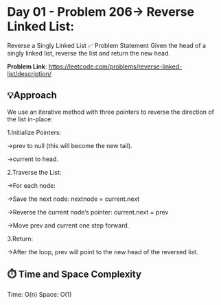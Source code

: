 # Day 01 - Problem 206-> Reverse Linked List:
 Reverse a Singly Linked List
✅ Problem Statement
Given the head of a singly linked list, reverse the list and return the new head.

**Problem Link**: https://leetcode.com/problems/reverse-linked-list/description/

## 💡Approach
We use an iterative method with three pointers to reverse the direction of the list in-place:

1.Initialize Pointers:

->prev to null (this will become the new tail).

->current to head.

2.Traverse the List:

->For each node:

->Save the next node: nextnode = current.next

->Reverse the current node’s pointer: current.next = prev

->Move prev and current one step forward.

3.Return:

->After the loop, prev will point to the new head of the reversed list.


## ⏱️ Time and Space Complexity
Time: O(n)
Space: O(1)


